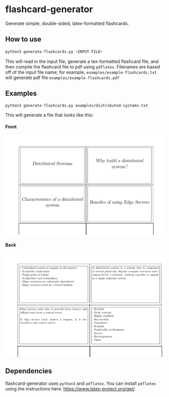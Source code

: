 # flashcard-generator
Generate simple, double-sided, latex-formatted flashcards.

## How to use
```sh
python3 generate-flashcards.py <INPUT-FILE>
```
This will read in the input file, generate a tex-formatted flashcard file, and then compile the flashcard file to pdf using `pdflatex`.
Filenames are based off of the input file name; for example, `examples/example-flashcards.txt` will generate pdf file `examples/example-flashcards.pdf`

## Examples
```
python3 generate-flashcards.py examples/distributed-systems.txt
```
This will generate a file that looks like this:

#### Front
![](examples/front.png)

#### Back
![](examples/back.png)

## Dependencies 
flashcard-generator uses `python3` and `pdflatex`. 
You can install `pdflatex` using the instructions here: https://www.latex-project.org/get/

